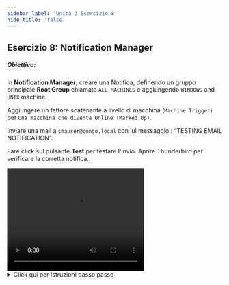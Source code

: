 ```yaml
---
sidebar_label: 'Unità 3 Esercizio 8'
hide_title: 'false'
---
```


## Esercizio 8: Notification Manager

##### Obiettivo:

In **Notification Manager**, creare una Notifica, definendo un gruppo principale **Root Group** chiamata ```ALL MACHINES``` e aggiungendo ```WINDOWS``` and ```UNIX``` machine.

Aggiungere un fattore scatenante a livello di macchina (```Machine Trigger```) per ```Una macchina che diventa Online (Marked Up)```.

Inviare una mail a ```smauser@congo.local``` con iul messaggio : “TESTING EMAIL NOTIFICATION”.

Fare click sul pulsante **Test** per testare l'invio. Aprire Thunderbird per verificare la corretta notifica..


<div>
<video width="320" height="240" controls>
  <source src="videobasic/U3E8.mp4" type="video/mp4"></source>
Your browser does not support the video tag.
</video>
</div>

<details>

<summary>Click qui per Istruzioni passo passo</summary>

1. Nel menù **Management** fare click su **Notification Manager**.
2. Fare clic nella scheda **Machines**.
3. Fare clic con il pulsante destro del mouse nell'area bianca sotto la scheda Macchine e selezionare **Add Root Group**.
4. Digitare il nome del gruppo di macchine (ad es. Tutte le macchine) e fare clic su **OK**.
5. Sul lato destro dello schermo, espandi Sistemi operativi e seleziona tutte le caselle accanto a **Machine(s)**.
6. Fare clic sul pulsante **Save**.
7. Fare clic con il pulsante destro sulla cartella **Group** creata al punto 4. Selezionare ```Add Machine Trigger```, e selezionare il trigger relativo and una macchina contrassegnata come connessa - ```Machine Marked Up Trigger```.
8. Nelle definizioni della notifica (**Notification Definitions**) sulla destra:
9. Selezionare la spunta nell'opzione **Send Email (SMTP)**.
10. Fare clic nella schea **Email**.
11. nel campo to inserire : ```smauser@congo.local```.
12. Inseire un **Subject**.
13. Nel **Messaggio**, inserire **Testing email notification**.
14. Fare clic sul pulstante **Test** per testare il risultato delle notifica in anteprima
15. Fare clic sul pulsante **Save**.
16. Aprire il client di posta **Thunderbird** e controllare la casella della posta in arrivo.

</details>